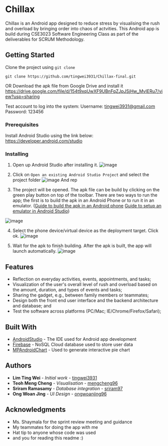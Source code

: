 # Chillax

Chillax is an Android app designed to reduce stress by visualising the rush and overload by bringing order into chaos of actvities. This Android app is build during CSE3023 Software Engineering Class as part of the deliverables for SCRUM Methodology. 

## Getting Started

Clone the project using `git clone`
```
git clone https://github.com/tingwei3931/Chillax-final.git
```
OR 
Download the apk file from Google Drive and install it
https://drive.google.com/file/d/154t9xqUwXF9UBnFqZJpJSjHw_MvIERu7/view?usp=sharing

Test account to log into the system:
Username: tingwei3931@gmail.com
Password: 123456

### Prerequisites

Install Android Studio using the link below:
https://developer.android.com/studio

### Installing

1. Open up Android Studio after installing it.
![image](https://user-images.githubusercontent.com/16443687/56821950-396d1c80-6882-11e9-8486-5a6e72a07472.png)

2. Click on `Open an existing Android Studio Project` and select the project folder
![image](https://user-images.githubusercontent.com/16443687/56822196-e6479980-6882-11e9-8cee-60df270ed8f3.png)
And rep

3. The project will be opened. The apk file can be build by clicking on the green play button on top of the toolbar. There are two ways to run the app; the first is to build the apk in an Android Phone or to run it in an emulator. ([Guide to build the apk in an Android phone](https://www.howtogeek.com/125769/how-to-install-and-use-abd-the-android-debug-bridge-utility/) [Guide to setup an emulator in Android Studio](https://docs.expo.io/versions/latest/workflow/android-studio-emulator/))

![image](https://user-images.githubusercontent.com/16443687/56822445-a92fd700-6883-11e9-8e13-e6549a246ef5.png)

4. Select the phone device/virtual device as the deployment target. Click ok.
![image](https://user-images.githubusercontent.com/16443687/56822503-d7adb200-6883-11e9-9a49-33eeae30e190.png)

5. Wait for the apk to finish building. After the apk is built, the app will launch automatically.
![image](https://user-images.githubusercontent.com/16443687/56822695-68848d80-6884-11e9-9174-095622c48b1b.png)

## Features

* Reflection on everyday activities, events, appointments, and tasks;
* Visualization of the user's overall level of rush and overload based on the amount, duration, and types of events and tasks;
* Sharing the gadget, e.g., between family members or teammates;
* Design both the front end user interface and the backend architecture and database; and
* Test the software across platforms (PC/Mac; IE/Chrome/Firefox/Safari);

## Built With

* [AndroidStudio](https://developer.android.com/studio) - The IDE used for Android app development 
* [Firebase](https://firebase.google.com/) - NoSQL Cloud database used to store user data
* [MPAndroidChart](https://github.com/PhilJay/MPAndroidChart) - Used to generate interactive pie chart

## Authors

* **Lim Ting Wei** - *Initial work* - [tingwei3931](https://github.com/tingwei3931)
* **Teoh Meng Cheng** - *Visualisation* - [mengcheng96](https://github.com/mengcheng96)
* **Sriram Ramasamy** - *Database integration* - [sriram97](https://github.com/Sriram97)
* **Ong Woan Jing** - *UI Design* - [ongwoanjing96](https://github.com/ONGWOANJING96)

## Acknowledgments

* Ms. Shaymala for the sprint review meeting and guidance
* My teammates for doing the app with me
* Hat tip to anyone whose code was used
* and you for reading this readme :)
